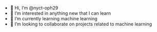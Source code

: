 - 👋 Hi, I’m @nyct-oph29
- 👀 I’m interested in anything new that I can learn
- 🌱 I’m currently learning machine learning
- 💞️ I’m looking to collaborate on projects related to machine learning


<!---
nyct-oph29/nyct-oph29 is a ✨ special ✨ repository because its `README.md` (this file) appears on your GitHub profile.
You can click the Preview link to take a look at your changes.
--->
